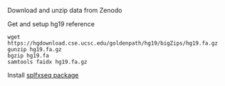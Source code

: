 Download and unzip data from Zenodo

Get and setup hg19 reference
```
wget https://hgdownload.cse.ucsc.edu/goldenpath/hg19/bigZips/hg19.fa.gz 
gunzip hg19.fa.gz 
bgzip hg19.fa
samtools faidx hg19.fa.gz
```

Install [splfxseq package](https://github.com/kitzmanlab/splfxseq)
